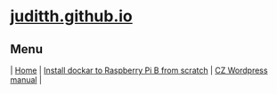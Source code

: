 # [juditth.github.io](https://juditth.github.io/)

## Menu

\| [Home](https://juditth.github.io/)
\| [Install dockar to Raspberry Pi B from scratch](https://juditth.github.io/raspberryPiB)
\| [CZ Wordpress manual](https://juditth.github.io/wordpressManualCz)
\| 
